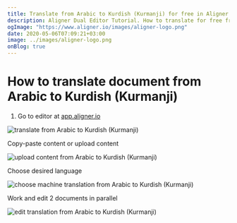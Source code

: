 ```yaml
---
title: Translate from Arabic to Kurdish (Kurmanji) for free in Aligner Editor
description: Aligner Dual Editor Tutorial. How to translate for free from Arabic to Kurdish (Kurmanji). Aligner is multilingual document management platform. 
ogImage: "https://www.aligner.io/images/aligner-logo.png"
date: 2020-05-06T07:09:21+03:00
image: ../images/aligner-logo.png
onBlog: true
---
```


# How to translate document from Arabic to Kurdish (Kurmanji)

1. Go to editor at [app.aligner.io](https://app.aligner.io "Aligner App web page")

![translate from Arabic to Kurdish (Kurmanji)](../aligner-blank-editor.png "translate from Arabic to Kurdish (Kurmanji)")

Copy-paste content or upload content

![upload content from Arabic to Kurdish (Kurmanji)](../aligner-uploaded-document.png "upload content from Arabic to Kurdish (Kurmanji)")

Choose desired language

![choose machine translation from Arabic to Kurdish (Kurmanji)](../aligner-language-dropdown.png "choose machine translation from Arabic to Kurdish (Kurmanji)")

Work and edit 2 documents in parallel

![edit translation from Arabic to Kurdish (Kurmanji)](../aligner-double-sitded-editor.png "edit translation from Arabic to Kurdish (Kurmanji)")

